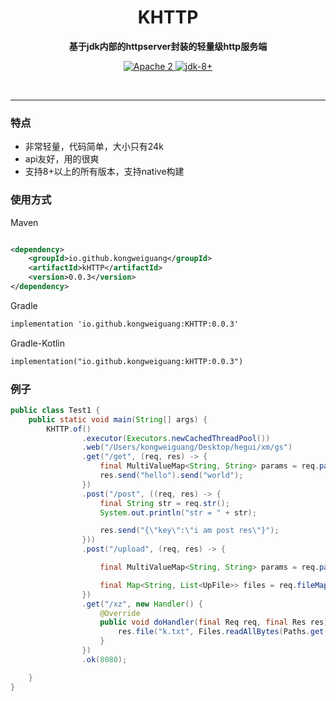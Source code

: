 <h1 align="center" style="text-align:center;">
  KHTTP
</h1>
<p align="center">
	<strong>基于jdk内部的httpserver封装的轻量级http服务端</strong>
</p>

<p align="center">
    <a target="_blank" href="https://www.apache.org/licenses/LICENSE-2.0.txt">
		<img src="https://img.shields.io/:license-Apache2-blue.svg" alt="Apache 2" />
	</a>
    <a target="_blank" href="https://www.oracle.com/java/technologies/javase/javase-jdk8-downloads.html">
		<img src="https://img.shields.io/badge/JDK-8+-green.svg" alt="jdk-8+" />
	</a>
    <br />
</p>

<br/>

<hr />

### 特点

* 非常轻量，代码简单，大小只有24k
* api友好，用的很爽
* 支持8+以上的所有版本，支持native构建

### 使用方式

Maven

```xml

<dependency>
    <groupId>io.github.kongweiguang</groupId>
    <artifactId>kHTTP</artifactId>
    <version>0.0.3</version>
</dependency>
```

Gradle

```xml
implementation 'io.github.kongweiguang:KHTTP:0.0.3'

```

Gradle-Kotlin

```xml
implementation("io.github.kongweiguang:kHTTP:0.0.3")
```

### 例子

```java
public class Test1 {
    public static void main(String[] args) {
        KHTTP.of()
                .executor(Executors.newCachedThreadPool())
                .web("/Users/kongweiguang/Desktop/hegui/xm/gs")
                .get("/get", (req, res) -> {
                    final MultiValueMap<String, String> params = req.params();
                    res.send("hello").send("world");
                })
                .post("/post", ((req, res) -> {
                    final String str = req.str();
                    System.out.println("str = " + str);

                    res.send("{\"key\":\"i am post res\"}");
                }))
                .post("/upload", (req, res) -> {

                    final MultiValueMap<String, String> params = req.params();

                    final Map<String, List<UpFile>> files = req.fileMap();
                })
                .get("/xz", new Handler() {
                    @Override
                    public void doHandler(final Req req, final Res res) throws IOException {
                        res.file("k.txt", Files.readAllBytes(Paths.get("D:\\k\\k.txt")));
                    }
                })
                .ok(8080);

    }
}
```